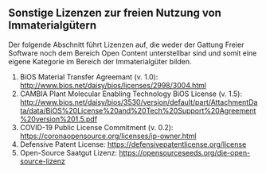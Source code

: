 ## Sonstige Lizenzen zur freien Nutzung von Immaterialgütern

Der folgende Abschnitt führt Lizenzen auf, die weder der Gattung Freier Software noch dem Bereich Open Content unterstellbar sind und somit eine eigene Kategorie im Bereich der Immaterialgüter bilden.

1. BiOS Material Transfer Agreemant (v. 1.0): http://www.bios.net/daisy/bios/licenses/2998/3004.html
1. CAMBIA Plant Molecular Enabling Technology BiOS License (v. 1.5): http://www.bios.net/daisy/bios/3530/version/default/part/AttachmentData/data/BiOS%20License%20and%20Tech%20Support%20Agreement%20version%201.5.pdf
1. COVID-19 Public License Commitment (v. 0.2): https://coronaopensource.org/licenses/ip-owner.html
1. Defensive Patent License: https://defensivepatentlicense.org/license
2. Open-Source Saatgut Lizenz: https://opensourceseeds.org/die-open-source-lizenz

